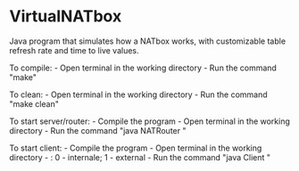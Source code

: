 # VirtualNATbox
Java program that simulates how a NATbox works, with customizable table refresh rate and time to live values.

To compile:
	- Open terminal in the working directory
	- Run the command "make"

To clean:
	- Open terminal in the working directory
	- Run the command "make clean"

To start server/router:
	- Compile the program
	- Open terminal in the working directory
	- Run the command "java NATRouter <port> <size of ip pool> <table refresh rate> <ttl>"

To start client:
	- Compile the program
	- Open terminal in the working directory
	- <type of client>: 0 - internale; 1 - external
	- Run the command "java Client <server ip> <server port> <type of client>"
